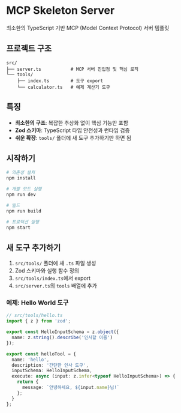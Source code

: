 # MCP Skeleton Server

최소한의 TypeScript 기반 MCP (Model Context Protocol) 서버 템플릿

## 프로젝트 구조

```
src/
├── server.ts           # MCP 서버 진입점 및 핵심 로직
└── tools/
    ├── index.ts        # 도구 export
    └── calculator.ts   # 예제 계산기 도구
```

## 특징

- **최소한의 구조**: 복잡한 추상화 없이 핵심 기능만 포함
- **Zod 스키마**: TypeScript 타입 안전성과 런타임 검증
- **쉬운 확장**: `tools/` 폴더에 새 도구 추가하기만 하면 됨

## 시작하기

```bash
# 의존성 설치
npm install

# 개발 모드 실행
npm run dev

# 빌드
npm run build

# 프로덕션 실행
npm start
```

## 새 도구 추가하기

1. `src/tools/` 폴더에 새 `.ts` 파일 생성
2. Zod 스키마와 실행 함수 정의
3. `src/tools/index.ts`에서 export
4. `src/server.ts`의 `tools` 배열에 추가

### 예제: Hello World 도구

```typescript
// src/tools/hello.ts
import { z } from 'zod';

export const HelloInputSchema = z.object({
  name: z.string().describe('인사할 이름')
});

export const helloTool = {
  name: 'hello',
  description: '간단한 인사 도구',
  inputSchema: HelloInputSchema,
  execute: async (input: z.infer<typeof HelloInputSchema>) => {
    return {
      message: `안녕하세요, ${input.name}님!`
    };
  }
};
```